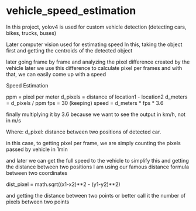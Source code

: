 # vehicle_speed_estimation

In this project, yolov4 is used for custom vehicle detection (detecting cars, bikes, trucks, buses)

Later computer vision used for estimating speed
In this, taking the object first and getting the centroids of the detected object

later going frame by frame and analyzing the pixel difference created by the vehicle
later we use this difference to calculate pixel per frames and with that, we can easily come up with a speed 


Speed Estimation


ppm = pixel per meter
d_pixels = distance of location1 - location2
d_meters = d_pixels / ppm
fps = 30 (keeping)
speed = d_meters * fps * 3.6

finally multiplying it by 3.6 because we want to see the output in km/h, not in m/s


Where: d_pixel: distance between two positions of detected car.

in this case, to getting pixel per frame, we are simply counting the pixels passed by vehicle in 1min 

and later we can get the full speed to the vehicle to simplify this and getting the distance between two positions I am using our famous distance formula between two coordinates

dist_pixel = math.sqrt((x1-x2)**2 - (y1-y2)**2)

and getting the distance between two points or better call it the number of pixels between two points 

